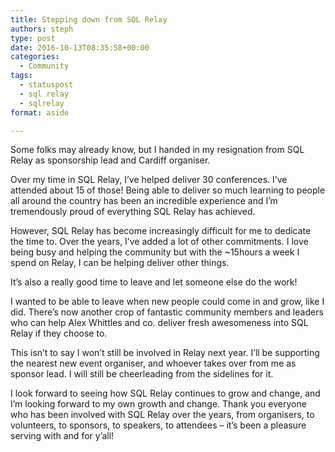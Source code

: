 ```yaml
---
title: Stepping down from SQL Relay
authors: steph
type: post
date: 2016-10-13T08:35:58+00:00
categories:
  - Community
tags:
  - statuspost
  - sql relay
  - sqlrelay
format: aside

---
```

Some folks may already know, but I handed in my resignation from SQL Relay as sponsorship lead and Cardiff organiser.

Over my time in SQL Relay, I&#8217;ve helped deliver 30 conferences. I&#8217;ve attended about 15 of those! Being able to deliver so much learning to people all around the country has been an incredible experience and I&#8217;m tremendously proud of everything SQL Relay has achieved.

However, SQL Relay has become increasingly difficult for me to dedicate the time to. Over the years, I&#8217;ve added a lot of other commitments. I love being busy and helping the community but with the ~15hours a week I spend on Relay, I can be helping deliver other things.

It&#8217;s also a really good time to leave and let someone else do the work!

I wanted to be able to leave when new people could come in and grow, like I did. There&#8217;s now another crop of fantastic community members and leaders who can help Alex Whittles and co. deliver fresh awesomeness into SQL Relay if they choose to.

This isn&#8217;t to say I won&#8217;t still be involved in Relay next year. I&#8217;ll be supporting the nearest new event organiser, and whoever takes over from me as sponsor lead. I will still be cheerleading from the sidelines for it.

I look forward to seeing how SQL Relay continues to grow and change, and I&#8217;m looking forward to my own growth and change. Thank you everyone who has been involved with SQL Relay over the years, from organisers, to volunteers, to sponsors, to speakers, to attendees &#8211; it&#8217;s been a pleasure serving with and for y&#8217;all!